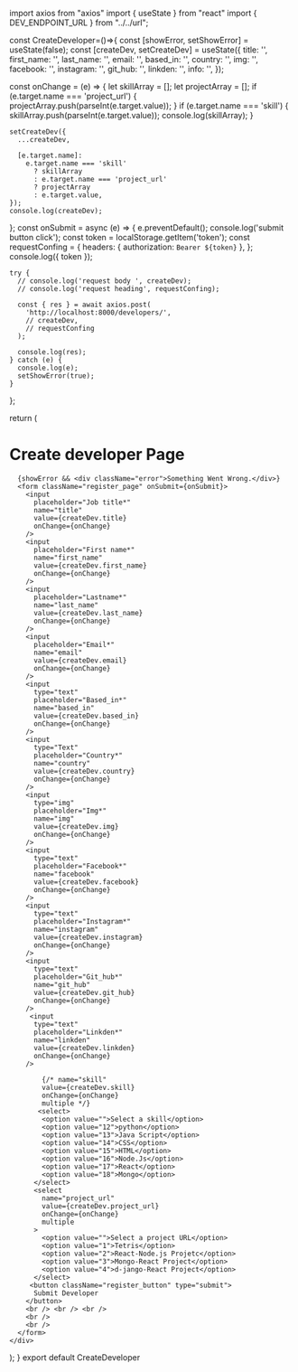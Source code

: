 import axios from "axios"
import { useState } from "react"
import { DEV_ENDPOINT_URL } from "../../url";



const CreateDeveloper=()=>{
   const [showError, setShowError] = useState(false);
  const [createDev, setCreateDev] = useState({
    title: '',
    first_name: '',
    last_name: '',
    email: '',
    based_in: '',
    country: '',
    img: '',
    facebook: '',
    instagram: '',
    git_hub: '',
    linkden: '',
    info: '',
  });

 
 
  const onChange = (e) => {
    let skillArray = [];
    let projectArray = [];
    if (e.target.name === 'project_url') {
      projectArray.push(parseInt(e.target.value));
    }
    if (e.target.name === 'skill') {
      skillArray.push(parseInt(e.target.value));
      console.log(skillArray);
    }

    setCreateDev({
      ...createDev,

      [e.target.name]:
        e.target.name === 'skill'
          ? skillArray
          : e.target.name === 'project_url'
          ? projectArray
          : e.target.value,
    });
    console.log(createDev);
  };
  const onSubmit = async (e) => {
    e.preventDefault();
    console.log('submit button click');
    const token = localStorage.getItem('token');
    const requestConfing = {
      headers: { authorization: `Bearer ${token}` },
    };
    console.log({ token });

    try {
      // console.log('request body ', createDev);
      // console.log('request heading', requestConfing);

      const { res } = await axios.post(
        'http://localhost:8000/developers/',
        // createDev,
        // requestConfing
      );

      console.log(res);
    } catch (e) {
      console.log(e);
      setShowError(true);
    }
  };

  return (
    <div className="view">
      <h1>Create developer Page</h1>

      {showError && <div className="error">Something Went Wrong.</div>}
      <form className="register_page" onSubmit={onSubmit}>
        <input
          placeholder="Job title*"
          name="title"
          value={createDev.title}
          onChange={onChange}
        />
        <input
          placeholder="First name*"
          name="first_name"
          value={createDev.first_name}
          onChange={onChange}
        />
        <input
          placeholder="Lastname*"
          name="last_name"
          value={createDev.last_name}
          onChange={onChange}
        />
        <input
          placeholder="Email*"
          name="email"
          value={createDev.email}
          onChange={onChange}
        />
        <input
          type="text"
          placeholder="Based_in*"
          name="based_in"
          value={createDev.based_in}
          onChange={onChange}
        />
        <input
          type="Text"
          placeholder="Country*"
          name="country"
          value={createDev.country}
          onChange={onChange}
        />
        <input
          type="img"
          placeholder="Img*"
          name="img"
          value={createDev.img}
          onChange={onChange}
        />
        <input
          type="text"
          placeholder="Facebook*"
          name="facebook"
          value={createDev.facebook}
          onChange={onChange}
        />
        <input
          type="text"
          placeholder="Instagram*"
          name="instagram"
          value={createDev.instagram}
          onChange={onChange}
        />
        <input
          type="text"
          placeholder="Git_hub*"
          name="git_hub"
          value={createDev.git_hub}
          onChange={onChange}
        /> 
         <input
          type="text"
          placeholder="Linkden*"
          name="linkden"
          value={createDev.linkden}
          onChange={onChange}
        />

            {/* name="skill"
            value={createDev.skill}
            onChange={onChange}
            multiple */}
           <select>
            <option value="">Select a skill</option>
            <option value="12">python</option>
            <option value="13">Java Script</option>
            <option value="14">CSS</option>
            <option value="15">HTML</option>
            <option value="16">Node.Js</option>
            <option value="17">React</option>
            <option value="18">Mongo</option>
          </select>
          <select
            name="project_url"
            value={createDev.project_url}
            onChange={onChange}
            multiple
          >
            <option value="">Select a project URL</option>
            <option value="1">Tetris</option>
            <option value="2">React-Node.js Projetc</option>
            <option value="3">Mongo-React Project</option>
            <option value="4">d-jango-React Project</option>
          </select> 
         <button className="register_button" type="submit">
          Submit Developer
        </button>
        <br /> <br /> <br />
        <br />
        <br />
      </form>
    </div>
  );
    }
export default CreateDeveloper